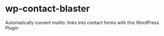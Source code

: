 wp-contact-blaster
==================

Automatically convert mailto: links into contact forms with this WordPress Plugin
